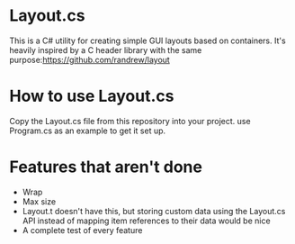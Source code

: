 # Layout.cs

This is a C# utility for creating simple GUI layouts based on containers.
It's heavily inspired by a C header library with the same purpose:https://github.com/randrew/layout

# How to use Layout.cs

Copy the Layout.cs file from this repository into your project.
use Program.cs as an example to get it set up.

# Features that aren't done
- Wrap
- Max size
- Layout.t doesn't have this, but storing custom data using the Layout.cs API instead of mapping item references to their data would be nice
- A complete test of every feature